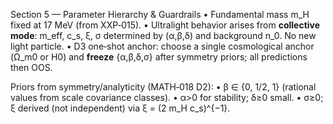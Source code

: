 Section 5 — Parameter Hierarchy & Guardrails
• Fundamental mass m_H fixed at 17 MeV (from XXP‑015).
• Ultralight behavior arises from **collective mode**: m_eff, c_s, ξ, σ determined by (α,β,δ) and background n_0. No new light particle.
• D3 one‑shot anchor: choose a single cosmological anchor (Ω_m0 or H0) and **freeze** {α,β,δ,σ} after symmetry priors; all predictions then OOS.

Priors from symmetry/analyticity (MATH‑018 D2):
• β ∈ {0, 1/2, 1} (rational values from scale covariance classes).
• α>0 for stability; δ≥0 small.
• σ≥0; ξ derived (not independent) via ξ = (2 m_H c_s)^{−1}.